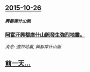## [2015-10-26](/news/2015/10/26/index.md)

##### 興都庫什山脈
### [阿富汗興都庫什山脈發生強烈地震。 ](/news/2015/10/26/阿富汗興都庫什山脈發生強烈地震.md)
_消息: 強烈地震, 興都庫什山脈_

## [前一天...](/news/2015/10/25/index.md)

